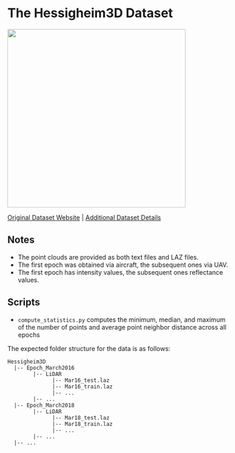 # The Hessigheim3D Dataset

<img src="./../../images/Hessigheim3D.png" width="400"/>

[Original Dataset Website](https://ifpwww.ifp.uni-stuttgart.de/benchmark/hessigheim/default.aspx) | [Additional Dataset Details](https://hpicgs.github.io/multi-temporal-point-cloud-datasets-survey/details/Hessigheim3D)

## Notes
  - The point clouds are provided as both text files and LAZ files.
  - The first epoch was obtained via aircraft, the subsequent ones via UAV.
  - The first epoch has intensity values, the subsequent ones reflectance values.

## Scripts
* `compute_statistics.py` computes the minimum, median, and maximum of the number of points and average point neighbor distance across all epochs

The expected folder structure for the data is as follows:

```
Hessigheim3D
  |-- Epoch_March2016
        |-- LiDAR
              |-- Mar16_test.laz
              |-- Mar16_train.laz
              |-- ...
        |-- ...
  |-- Epoch_March2018
        |-- LiDAR
              |-- Mar18_test.laz
              |-- Mar18_train.laz
              |-- ...
        |-- ...
  |-- ...
            
```